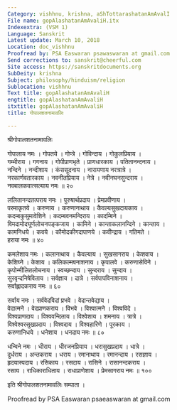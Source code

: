 ```yaml
---
Category: vishhnu, krishna, aShTottarashatanAmAvalI
File name: gopAlashatanAmAvaliH.itx
Indexextra: (VSM 1)
Language: Sanskrit
Latest update: March 10, 2018
Location: doc_vishhnu
Proofread by: PSA Easwaran psawaswaran at gmail.com
Send corrections to: sanskrit@cheerful.com
Site access: https://sanskritdocuments.org
SubDeity: krishna
Subject: philosophy/hinduism/religion
Sublocation: vishhnu
Text title: gopAlashatanAmAvaliH
engtitle: gopAlashatanAmAvaliH
itxtitle: gopAlashatanAmAvaliH
title: गोपालशतनामावलिः

---
```

  
 श्रीगोपालशतनामावलिः   
  
गोपालाय नमः । गोपतये । गोप्त्रे । गोविन्दाय । गोकुलप्रियाय ।  
गम्भीराय । गगनाय । गोपीप्राणभृते । प्राणधारकाय । पतितानन्दनाय ।  
नन्दिने । नन्दीशाय । कंससूदनाय । नारायणाय नरत्रात्रे ।  
नरकार्णवतारकाय । नवनीतप्रियाय । नेत्रे । नवीनघनसुन्दराय ।  
नवबालकवात्सल्याय नमः ॥ २०  
  
ललितानन्दतत्पराय नमः । पुरुषार्थप्रदाय । प्रेमप्रवीणाय ।  
परमाकृतये । करुणाय । करुणानाथाय । कैवल्यसुखदायकाय ।  
कदम्बकुसुमावेशिने । कदम्बवनमन्दिराय । कादम्बिने ।  
विमदामोदघूर्णलोचनपङ्कजाय । कामिने । कान्ताकलानन्दिने । कान्ताय ।  
कामनिधये । कवये । कौमोदकीगदापाणये । कवीन्द्राय । गतिमते ।  
हराया नमः ॥ ४०  
  
कमलेशाय नमः । कलानाथाय । कैवल्याय । सुखसागराय । केशवाय ।  
केशिघ्ने । केशाय । कलिकल्मषनाशनाय । कृपालवे । करुणासेविने ।  
कृपोन्मीलितलोचनाय । स्वच्छन्दाय । सुन्दराय । सुन्दाय ।  
सुरवृन्दनिषेविताय । सर्वज्ञाय । दात्रे । सर्वपापविनाशनाय ।  
सर्वाह्लादकराय नमः ॥ ६०  
  
सर्वाय नमः । सर्ववेदविदां प्रभवे । वेदान्तवेद्याय ।  
वेदात्मने । वेदप्राणकराय । विभवे । विश्वात्मने । विश्वविदे ।  
विश्वप्राणदाय । विश्ववन्दिताय । विश्वेशाय । शमनाय । त्रात्रे ।  
विश्वेश्वरसुखप्रदाय । विश्वदाय । विश्वहारिणे । पूरकाय ।  
करुणानिधये । धनेशाय । धनदाय नमः ॥ ८०  
  
धन्विने नमः । धीराय । धीरजनप्रियाय । धरासुखप्रदाय । धात्रे ।  
दुर्धराय । अन्तकराय । धराय । रमानाथाय । रमानन्दाय । रसज्ञाय ।  
हृदयास्पदाय । रसिकाय । रसदाय । रासिने । रासानन्दकराय ।  
रसाय । राधिकाराधिताय । राधाप्राणेशाय । प्रेमसागराय नमः ॥ १००  
  
इति श्रीगोपालशतनामावलिः सम्पाता ।  
  
  
Proofread by PSA Easwaran psaeaswaran at gmail.com  
  
